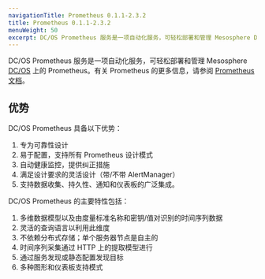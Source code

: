 ```yaml
---
navigationTitle: Prometheus 0.1.1-2.3.2
title: Prometheus 0.1.1-2.3.2
menuWeight: 50
excerpt: DC/OS Prometheus 服务是一项自动化服务，可轻松部署和管理 Mesosphere DC/OS 上的 Prometheus。
---
```


DC/OS Prometheus 服务是一项自动化服务，可轻松部署和管理 Mesosphere  [DC/OS](https://mesosphere.com/product/) 上的 Prometheus。有关 Prometheus 的更多信息，请参阅 [Prometheus 文档](https://prometheus.io/docs/introduction/overview/)。

## 优势
DC/OS Prometheus 具备以下优势：
1. 专为可靠性设计
2. 易于配置，支持所有 Prometheus 设计模式
3. 自动健康监控，提供纠正措施
4. 满足设计要求的灵活设计（带/不带 AlertManager）
5. 支持数据收集、持久性、通知和仪表板的广泛集成。

DC/OS Prometheus 的主要特性包括：
1. 多维数据模型以及由度量标准名称和密钥/值对识别的时间序列数据
2. 灵活的查询语言以利用此维度
3. 不依赖分布式存储；单个服务器节点是自主的
4. 时间序列采集通过 HTTP 上的提取模型进行
5. 通过服务发现或静态配置发现目标
6. 多种图形和仪表板支持模式

